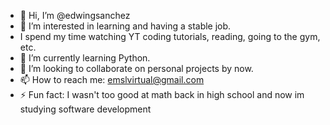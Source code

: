 - 👋 Hi, I’m @edwingsanchez
- 👀 I’m interested in learning and having a stable job.
- I spend my time watching YT coding tutorials, reading, going to the gym, etc.
- 🌱 I’m currently learning Python.
- 💞️ I’m looking to collaborate on personal projects by now.
- 📫 How to reach me: emslvirtual@gmail.com
- ⚡ Fun fact: I wasn't too good at math back in high school and now im studying software development

<!---
edwingsanchez/edwingsanchez is a ✨ special ✨ repository because its `README.md` (this file) appears on your GitHub profile.
You can click the Preview link to take a look at your changes.
--->
